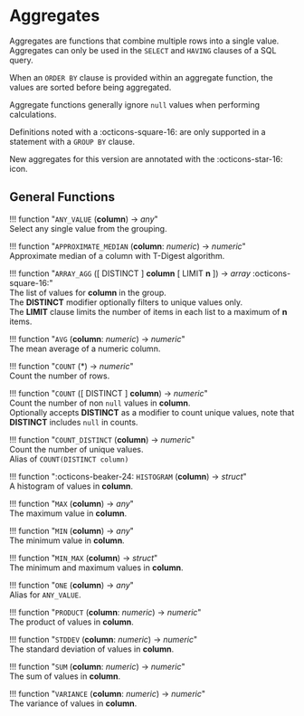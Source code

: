 # Aggregates

Aggregates are functions that combine multiple rows into a single value. Aggregates can only be used in the `SELECT` and `HAVING` clauses of a SQL query.

When an `ORDER BY` clause is provided within an aggregate function, the values are sorted before being aggregated. 

Aggregate functions generally ignore `null` values when performing calculations.

Definitions noted with a :octicons-square-16: are only supported in a statement with a `GROUP BY` clause.

New aggregates for this version are annotated with the :octicons-star-16: icon.

## General Functions

!!! function "`ANY_VALUE` (**column**) → _any_"  
    Select any single value from the grouping.  

!!! function "`APPROXIMATE_MEDIAN` (**column**: _numeric_) → _numeric_"  
    Approximate median of a column with T-Digest algorithm.

!!! function "`ARRAY_AGG` ([ DISTINCT ] **column** [ LIMIT **n** ]) → _array_ :octicons-square-16:"   
    The list of values for **column** in the group.   
    The **DISTINCT** modifier optionally filters to unique values only.   
    The **LIMIT** clause limits the number of items in each list to a maximum of **n** items.     

!!! function "`AVG` (**column**: _numeric_) → _numeric_"  
    The mean average of a numeric column.   

!!! function "`COUNT` (*) → _numeric_"  
    Count the number of rows.

!!! function "`COUNT` ([ DISTINCT ] **column**) → _numeric_"  
    Count the number of non `null` values in **column**.   
    Optionally accepts **DISTINCT** as a modifier to count unique values, note that **DISTINCT** includes `null` in counts.  

!!! function "`COUNT_DISTINCT` (**column**) → _numeric_"  
    Count the number of unique values.    
    Alias of `COUNT(DISTINCT column)`

!!! function ":octicons-beaker-24: `HISTOGRAM` (**column**) → _struct_"    
    A histogram of values in **column**.

!!! function "`MAX` (**column**) → _any_"  
    The maximum value in **column**.  

!!! function "`MIN` (**column**) → _any_"  
    The minimum value in **column**.  

!!! function "`MIN_MAX` (**column**) → _struct_"  
    The minimum and maximum values in **column**.  

!!! function "`ONE` (**column**) → _any_"  
    Alias for `ANY_VALUE`.  

!!! function "`PRODUCT` (**column**: _numeric_) → _numeric_"  
    The product of values in **column**.  

!!! function "`STDDEV` (**column**: _numeric_) → _numeric_"  
    The standard deviation of values in **column**.  

!!! function "`SUM` (**column**: _numeric_) → _numeric_"  
    The sum of values in **column**.  

!!! function "`VARIANCE` (**column**: _numeric_) → _numeric_"  
    The variance of values in **column**.  

